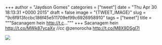 
+++
author = "Jaydson Gomes"
categories = ["tweet"]
date = "Thu Apr 30 18:13:31 +0000 2015"
draft = false
image = "{TWEET_IMAGE}"
slug = "9c6f913fccbc186f45e511709ef99c6926958910"
tags = ["tweet"]
title = """Sacanagem hein http://t.c..."""
+++
Sacanagem hein http://t.co/MWk87ycaXv //cc @zenorocha http://t.co/M8X9DSgI7l

![](/images/tweet-media/593840618696286209-CD2-1vYWoAAQ_yq.png)